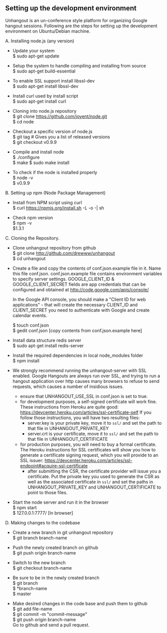 Setting up the development environment
--------------------------------------

Unhangout is an un-conference style platform for organizing Google hangout sessions. Following are the steps for 
setting up the development environment on Ubuntu/Debian machine.

A. Installing node.js (any version)

   - Update your system <br>
     $ sudo apt-get update
             
   - Setup the system to handle compiling and installing from source <br>
     $ sudo apt-get build-essential
     
   - To enable SSL support install libssl-dev <br>
     $ sudo apt-get install libssl-dev
     
   - Install curl used by install script<br>
     $ sudo apt-get install curl
   
   - Cloning into node.js repository <br>
     $ git clone https://github.com/joyent/node.git <br> 
     $ cd node 
     
   - Checkout a specific version of node.js <br>
     $ git tag # Gives you a list of released versions <br> 
     $ git checkout v0.9.9 
     
   - Compile and install node <br>
     $ ./configure <br>
     $ make 
     $ sudo make install 
     
   - To check if the node is installed properly <br>
     $ node -v <br>
     $ v0.9.9
     
B. Setting up npm (Node Package Management)

  - Install from NPM script using curl <br>
    $ curl https://npmjs.org/install.sh -L -o -| sh
    
  - Check npm version <br>
    $ npm -v <br>
    $1.3.1
    
C. Cloning the Repository.

  - Clone unhangout repository from github <br>
    $ git clone http://github.com/drewww/unhangout <br>
    $ cd unhangout
    
  - Create a file and copy the contents of conf.json.example file in it. Name this file conf.json. 
    conf.json.example file contains environment variables to specify server settings. GOOGLE_CLIENT_ID &
    GOOGLE_CLIENT_SECRET fields are app credentials that can be configured and obtained at 
    http://code.google.com/apis/console/

    In the Google API console, you should make a "Client ID for web applications" - that will create
    the necessary CLIENT_ID and CLIENT_SECRET you need to authenticate with Google and create
    calendar events.

    $ touch conf.json <br>
    $ gedit conf.json [copy contents from conf.json.example here]
    
  - Install data structure redis server <br>
    $ sudo apt-get install redis-server 
    
  - Install the required dependencies in local node_modules folder <br>
    $ npm install

  - We strongly recommend running the unhangout-server with SSL enabled. Google Hangouts are always run over SSL, and trying to run a hangout application over http causes many browsers to refuse to send requests, which causes a number of insidious issues. 
    - ensure that UNHANGOUT_USE_SSL in conf.json is set to true.
    - for development purposes, a self-signed certificate will work fine. These instructions from Heroku are quite good: https://devcenter.heroku.com/articles/ssl-certificate-self If you follow those instructions, you will have two resulting files:
      - server.key is your private key, move it to `ssl/` and set the path to that file in UNHANGOUT_PRIVATE_KEY
      - server.crt is your certificate, move it to `ssl/` and set the path to that file in UNHANGOUT_CERTIFICATE
    - for production purposes, you will need to buy a formal certificate. The Heroku instructions for SSL certificates will show you how to generate a certificate signing request, which you will provide to an SSL issuer: https://devcenter.heroku.com/articles/ssl-endpoint#acquire-ssl-certificate
      - after submitting the CSR, the certificate provider will issue you a certificate. Put the private key you used to generate the CSR as well as the associated certificate in `ssl/` and set the paths in UNHANGOUT_PRIVATE_KEY and UNHANGOUT_CERTIFICATE to point to those files.
    
  - Start the node server and run it in the browser <br>
    $ npm start <br>
    $ 127.0.0.1:7777/ [In browser]

D. Making changes to the codebase

  - Create a new branch in git unhangout repository <br>
    $ git branch branch-name

  - Push the newly created branch on github <br>
    $ git push origin branch-name

  - Switch to the new branch <br>
    $ git checkout branch-name

  - Be sure to be in the newly created branch <br>
    $ git branch <br>
    $ *branch-name <br>
    $  master 

  - Make desired changes in the code base and push them to github <br>
    $ git add file-name <br>
    $ git commit -m "commit-message" <br>
    $ git push origin branch-name <br>
    Go to github and send a pull request. 
